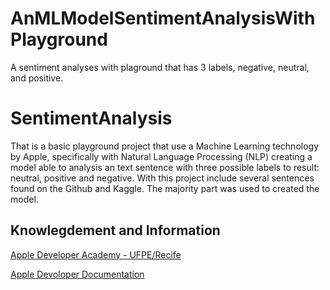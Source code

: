 # AnMLModelSentimentAnalysisWithPlayground

A sentiment analyses with plaground that has 3 labels, negative, neutral, and positive.

# SentimentAnalysis

That is a basic playground project that use a Machine Learning technology by Apple, specifically with Natural Language Processing (NLP) creating a model able to analysis an text sentence with three possible labels to result: neutral, positive and negative.
With this project include several sentences found on the Github and Kaggle. The majority part was used to created the model.

## Knowlegdement and Information

[Apple Developer Academy - UFPE/Recife](http://academy.cin.ufpe.br/)

[Apple Devoloper Documentation](https://developer.apple.com/documentation/createml/creating_a_text_classifier_model)





